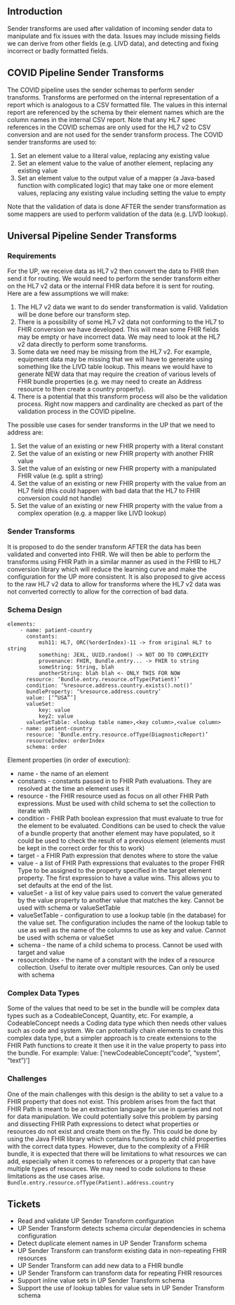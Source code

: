 ## Introduction

Sender transforms are used after validation of incoming sender data to manipulate and fix
issues with the data. Issues may include missing fields we can derive from other fields (e.g.
LIVD data), and detecting and fixing incorrect or badly formatted fields.

## COVID Pipeline Sender Transforms

The COVID pipeline uses the sender schemas to perform sender transforms. Transforms are
performed on the internal representation of a report which is analogous to a CSV formatted file.
The values in this internal report are referenced by the schema by their element names which
are the column names in the internal CSV report. Note that any HL7 spec references in the
COVID schemas are only used for the HL7 v2 to CSV conversion and are not used for the
sender transform process.
The COVID sender transforms are used to:

1. Set an element value to a literal value, replacing any existing value
2. Set an element value to the value of another element, replacing any existing value
3. Set an element value to the output value of a mapper (a Java-based function with
   complicated logic) that may take one or more element values, replacing any existing
   value including setting the value to empty

Note that the validation of data is done AFTER the sender transformation as some mappers are
used to perform validation of the data (e.g. LIVD lookup).

## Universal Pipeline Sender Transforms

### Requirements

For the UP, we receive data as HL7 v2 then convert the data to FHIR then send it for routing.
We would need to perform the sender transform either on the HL7 v2 data or the internal FHIR
data before it is sent for routing. Here are a few assumptions we will make:

1. The HL7 v2 data we want to do sender transformation is valid. Validation will be done
   before our transform step.
2. There is a possibility of some HL7 v2 data not conforming to the HL7 to FHIR conversion
   we have developed. This will mean some FHIR fields may be empty or have incorrect
   data. We may need to look at the HL7 v2 data directly to perform some transforms.
3. Some data we need may be missing from the HL7 v2. For example, equipment data
   may be missing that we will have to generate using something like the LIVD table
   lookup. This means we would have to generate NEW data that may require the creation
   of various levels of FHIR bundle properties (e.g. we may need to create an Address
   resource to then create a country property).
4. There is a potential that this transform process will also be the validation process. Right
   now mappers and cardinality are checked as part of the validation process in the COVID
   pipeline.

The possible use cases for sender transforms in the UP that we need to address are:

1. Set the value of an existing or new FHIR property with a literal constant
2. Set the value of an existing or new FHIR property with another FHIR value
3. Set the value of an existing or new FHIR property with a manipulated FHIR value (e.g.
   split a string)
4. Set the value of an existing or new FHIR property with the value from an HL7 field (this
   could happen with bad data that the HL7 to FHIR conversion could not handle)
5. Set the value of an existing or new FHIR property with the value from a complex
   operation (e.g. a mapper like LIVD lookup)

### Sender Transforms

It is proposed to do the sender transform AFTER the data has been validated and converted
into FHIR. We will then be able to perform the transforms using FHIR Path in a similar manner
as used in the FHIR to HL7 conversion library which will reduce the learning curve and make
the configuration for the UP more consistent. It is also proposed to give access to the raw HL7
v2 data to allow for transforms where the HL7 v2 data was not converted correctly to allow for
the correction of bad data.

### Schema Design

```
elements:
    - name: patient-country
      constants:
          msh11: HL7, ORC(%orderIndex)-11 -> from original HL7 to string
          something: JEXL, UUID.random() -> NOT DO TO COMPLEXITY
          provenance: FHIR, Bundle.entry... -> FHIR to string
          someString: String, blah
          anotherString: blah blah <- ONLY THIS FOR NOW
      resource: ‘Bundle.entry.resource.ofType(Patient)’
      condition: ‘%resource.address.country.exists().not()’
      bundleProperty: ‘%resource.address.country’
      value: [‘“USA”’]
      valueSet:
          key: value
          key2: value
      valueSetTable: <lookup table name>,<key column>,<value column>
    - name: patient-country
      resource: ‘Bundle.entry.resource.ofType(DiagnosticReport)’
      resourceIndex: orderIndex
      schema: order
```

Element properties (in order of execution):

- name - the name of an element
- constants - constants passed in to FHIR Path evaluations. They are resolved at the time
  an element uses it
- resource - the FHIR resource used as focus on all other FHIR Path expressions. Must
  be used with child schema to set the collection to iterate with
- condition - FHIR Path boolean expression that must evaluate to true for the element to
  be evaluated. Conditions can be used to check the value of a bundle property that
  another element may have populated, so it could be used to check the result of a
  previous element (elements must be kept in the correct order for this to work)
- target - a FHIR Path expression that denotes where to store the value
- value - a list of FHIR Path expressions that evaluates to the proper FHIR Type to be
  assigned to the property specified in the target element property. The first expression to
  have a value wins. This allows you to set defaults at the end of the list.
- valueSet - a list of key value pairs used to convert the value generated by the value
  property to another value that matches the key. Cannot be used with schema or
  valueSetTable
- valueSetTable - configuration to use a lookup table (in the database) for the value set.
  The configuration includes the name of the lookup table to use as well as the name of
  the columns to use as key and value. Cannot be used with schema or valueSet
- schema - the name of a child schema to process. Cannot be used with target and value
- resourceIndex - the name of a constant with the index of a resource collection. Useful to
  iterate over multiple resources. Can only be used with schema

### Complex Data Types

Some of the values that need to be set in the bundle will be complex data types such as a
CodeableConcept, Quantity, etc. For example, a CodeableConcept needs a Coding data type
which then needs other values such as code and system. We can potentially chain elements to
create this complex data type, but a simpler approach is to create extensions to the FHIR Path
functions to create it then use it in the value property to pass into the bundle. For example:
Value: [‘newCodeableConcept(“code”, “system”, “text”)’]

### Challenges

One of the main challenges with this design is the ability to set a value to a FHIR property that
does not exist. This problem arises from the fact that FHIR Path is meant to be an extraction
language for use in queries and not for data manipulation. We could potentially solve this
problem by parsing and dissecting FHIR Path expressions to detect what properties or
resources do not exist and create them on the fly. This could be done by using the Java FHIR
library which contains functions to add child properties with the correct data types. However,
due to the complexity of a FHIR bundle, it is expected that there will be limitations to what
resources we can add, especially when it comes to references or a property that can have
multiple types of resources. We may need to code solutions to these limitations as the use
cases arise.
```Bundle.entry.resource.ofType(Patient).address.country```

## Tickets

- Read and validate UP Sender Transform configuration
- UP Sender Transform detects schema circular dependencies in schema configuration
- Detect duplicate element names in UP Sender Transform schema
- UP Sender Transform can transform existing data in non-repeating FHIR resources
- UP Sender Transform can add new data to a FHIR bundle
- UP Sender Transform can transform data for repeating FHIR resources
- Support inline value sets in UP Sender Transform schema
- Support the use of lookup tables for value sets in UP Sender Transform schema